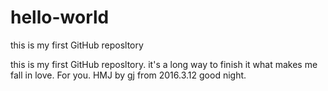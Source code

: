 # hello-world
this is my first GitHub reposltory

this is my first GitHub reposltory. it's a long way to finish it what makes me fall in love.
For you. HMJ
    by gj from 2016.3.12 
    good night.
